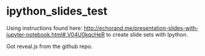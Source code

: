 # ipython_slides_test

Using instructions found here: http://echorand.me/presentation-slides-with-jupyter-notebook.html#.V04U0kqcHeR to create slide sets with Ipython.

Got reveal.js from the github repo.
